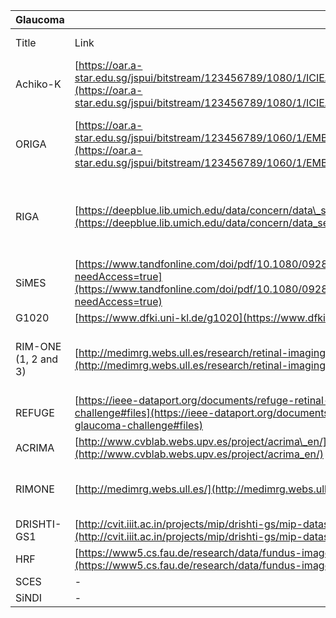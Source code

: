 | Glaucoma             |                                                                                                                                                                                   |                                                                              |                   |                      |        |               |           |              |            |                 |                 |          |
| -------------------- | --------------------------------------------------------------------------------------------------------------------------------------------------------------------------------- | ---------------------------------------------------------------------------- | ----------------- | -------------------- | ------ | ------------- | --------- | ------------ | ---------- | --------------- | --------------- | -------- |
| Title                | Link                                                                                                                                                                              | Comments                                                                     | cost / license    | total # observations | #No GC | #Undetermined | #Low Risk | #Medium Risk | #High Risk | Resolution (w)  | Resolution (h)  | Encoding |
| Achiko-K             | [https://oar.a-star.edu.sg/jspui/bitstream/123456789/1080/1/ICIEA\_4383\_checked.pdf](https://oar.a-star.edu.sg/jspui/bitstream/123456789/1080/1/ICIEA_4383_checked.pdf)          | Contact the authors/different resolutions.                                   | Free upon request | 258                  | 114    |               |           |              | 144        | Different sizes | Different sizes | JPEG     |
| ORIGA                | [https://oar.a-star.edu.sg/jspui/bitstream/123456789/1060/1/EMBC10\_ZhangZ\_Apr12\_v2.pdf](https://oar.a-star.edu.sg/jspui/bitstream/123456789/1060/1/EMBC10_ZhangZ_Apr12_v2.pdf) | Previos work of Achiko-K; High Risk, not following the ISNT Rule             | Free upon request | 650                  | 482    |               |           |              | 168        | 3072            | 2048            | JPEG     |
| RIGA                 | [https://deepblue.lib.umich.edu/data/concern/data\_sets/3b591905z](https://deepblue.lib.umich.edu/data/concern/data_sets/3b591905z)                                               | 3 different sets (including messidor). Bibliographies say is not very useful | Free              | 750                  |        |               |           |              |            | Different sizes | Different sizes | JPG/TIFF |
| SiMES                | [https://www.tandfonline.com/doi/pdf/10.1080/09286580600878844?needAccess=true](https://www.tandfonline.com/doi/pdf/10.1080/09286580600878844?needAccess=true)                    | No download link                                                             | Private           | 650                  | 482    |               |           |              | 168        | \-              | \-              | \-       |
| G1020                | [https://www.dfki.uni-kl.de/g1020](https://www.dfki.uni-kl.de/g1020)                                                                                                              |                                                                              | Free              | 1020                 | 152    | 230           |           |              | 664        | 1944/2426       | 2108/2426       | JPG      |
| RIM-ONE (1, 2 and 3) | [http://medimrg.webs.ull.es/research/retinal-imaging/rim-one/](http://medimrg.webs.ull.es/research/retinal-imaging/rim-one/)                                                      | 3 different datasets with different metadata (OD segmentation)               | Free              | 131                  | 92     |               |           |              | 39         | Different sizes | Different sizes | JPG/TIIF |
| REFUGE               | [https://ieee-dataport.org/documents/refuge-retinal-fundus-glaucoma-challenge#files](https://ieee-dataport.org/documents/refuge-retinal-fundus-glaucoma-challenge#files)          | Largest dataset (small source of healthy class)                              | Free              | 1200                 | 1080   |               |           |              | 120        | 2124/1634       | 2056/1634       |          |
| ACRIMA               | [http://www.cvblab.webs.upv.es/project/acrima\_en/](http://www.cvblab.webs.upv.es/project/acrima_en/)                                                                             |                                                                              | Free              | 705                  | 309    |               |           |              | 396        | 2048            | 1536            |          |
| RIMONE               | [http://medimrg.webs.ull.es/](http://medimrg.webs.ull.es/)                                                                                                                        | Early(12); Moderate(14); Deep(14); Ocular(11)                                | Free              | 169                  | 118    |               |           |              | 51         | 2144            | 1424            |          |
| DRISHTI-GS1          | [http://cvit.iiit.ac.in/projects/mip/drishti-gs/mip-dataset2/Home.php](http://cvit.iiit.ac.in/projects/mip/drishti-gs/mip-dataset2/Home.php)                                      | 50 training + 50 testing                                                     | Free              | 101                  | 31     |               |           |              | 70         | 2896            | 1944            | PNG      |
| HRF                  | [](https://www5.cs.fau.de/research/data/fundus-images/)[https://www5.cs.fau.de/research/data/fundus-images/](https://www5.cs.fau.de/research/data/fundus-images/)                 | DR + GC                                                                      | Free              | 45                   | 30     |               |           |              | 15         | 3504            | 2336            | JPG      |
| SCES                 | \-                                                                                                                                                                                |                                                                              | Private           | 1676                 | 1630   |               |           |              | 46         | \-              | \-              | \-       |
| SiNDI                | \-                                                                                                                                                                                |                                                                              | Private           | 5783                 | 5670   |               |           |              | 113        | \-              | \-              | \-       |
